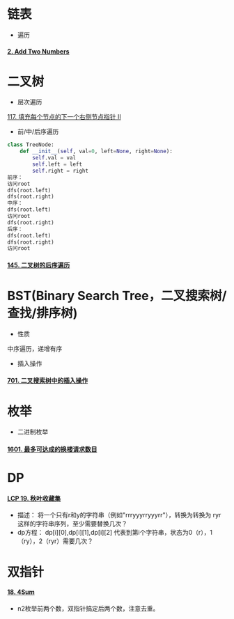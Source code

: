 # 链表

- 遍历

#### [2. Add Two Numbers](https://leetcode-cn.com/problems/add-two-numbers/)

# 二叉树

- 层次遍历

[117. 填充每个节点的下一个右侧节点指针 II](https://leetcode-cn.com/problems/populating-next-right-pointers-in-each-node-ii/)

- 前/中/后序遍历

```python
class TreeNode:
    def __init__(self, val=0, left=None, right=None):
        self.val = val
        self.left = left
        self.right = right
前序：
访问root
dfs(root.left)
dfs(root.right)
中序：
dfs(root.left)
访问root
dfs(root.right)
后序：
dfs(root.left)
dfs(root.right)
访问root
```

#### [145. 二叉树的后序遍历](https://leetcode-cn.com/problems/binary-tree-postorder-traversal/)

# BST(Binary Search Tree，二叉搜索树/查找/排序树)

- 性质

中序遍历，递增有序

- 插入操作

#### [701. 二叉搜索树中的插入操作](https://leetcode-cn.com/problems/insert-into-a-binary-search-tree/)

# 枚举

- 二进制枚举

#### [1601. 最多可达成的换楼请求数目](https://leetcode-cn.com/problems/maximum-number-of-achievable-transfer-requests/)

# DP
#### [LCP 19. 秋叶收藏集](https://leetcode-cn.com/problems/UlBDOe/)
- 描述： 将一个只有r和y的字符串（例如"rrryyyrryyyrr"），转换为转换为 ryr 这样的字符串序列，至少需要替换几次？
- dp方程： dp[i][0],dp[i][1],dp[i][2] 代表到第i个字符串，状态为0（r），1（ry），2（ryr）需要几次？

# 双指针

#### [18. 4Sum](https://leetcode-cn.com/problems/4sum/)

- n2枚举前两个数，双指针搞定后两个数，注意去重。

